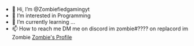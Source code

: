 - 👋 Hi, I’m @Zombiefiedgamingyt
- 👀 I’m interested in Programming
- 🌱 I’m currently learning ...
- 📫 How to reach me DM me on discord im zombie#???? on replacord im Zombie [Zombie's Profile](https://replacord.github.io/account/?user=Ek8ys5bIxaeqpR9C4ixDW4R6JEo1&place=view)
<!---
Zombiefiedgamingyt/Zombiefiedgamingyt is a ✨ special ✨ repository because its `README.md` (this file) appears on your GitHub profile.
You can click the Preview link to take a look at your changes.
--->
